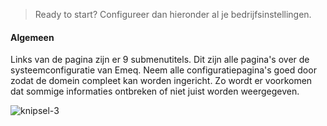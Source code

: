 > Ready to start? Configureer dan hieronder al je bedrijfsinstellingen. 
#### Algemeen
Links van de pagina zijn er 9 submenutitels. Dit zijn alle pagina's over de systeemconfiguratie van Emeq. Neem alle configuratiepagina's goed door zodat de domein compleet kan worden ingericht. Zo wordt er voorkomen dat sommige informaties ontbreken of niet juist worden weergegeven.

![knipsel-3](https://user-images.githubusercontent.com/95087870/147405579-a6a8c2ba-0d31-4519-bb49-a6bda14f3983.png)
